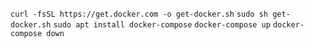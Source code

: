 `curl -fsSL https://get.docker.com -o get-docker.sh`
`sudo sh get-docker.sh`
`sudo apt install docker-compose`
`docker-compose up`
`docker-compose down`
